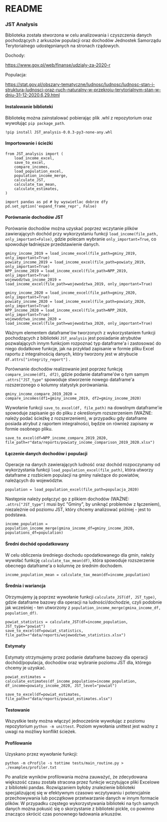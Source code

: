 # README
### JST Analysis
Biblioteka została stworzona w celu analizowania i czyszczenia danych pochodzących z arkuszów populacji oraz dochodów Jednostek Samorządu Terytorialnego udostępnianych na stronach rządowych. 

Dochody:

https://www.gov.pl/web/finanse/udzialy-za-2020-r

Populacja:

https://stat.gov.pl/obszary-tematyczne/ludnosc/ludnosc/ludnosc-stan-i-struktura-ludnosci-oraz-ruch-naturalny-w-przekroju-terytorialnym-stan-w-dniu-31-12-2020,6,29.html

#### Instalowanie biblioteki
Bibliotekę można zainstalować pobierając plik .whl z repozytorium oraz wywołując ```pip package_path```. 
```
!pip install JST_analysis-0.0.3-py3-none-any.whl
```

#### Importowanie i ścieżki
```
from JST_analysis import (
    load_income_excel,
    save_to_excel,
    compare_incomes,
    load_population_excel,
    population_income_merge,
    calculate_JST,
    calculate_tax_mean,
    calculate_estimates,
)

import pandas as pd # by wyswietlac dobrze dfy
pd.set_option('expand_frame_repr', False)
```

#### Porównanie dochodów JST
Porówanie dochodów można uzyskać poprzez wczytanie plików zawierających dochód przy wykorzystaniu funkcji ```load_income(file_path, only_important=False)```, gdzie polecam wybranie ```only_important=True```, co spowoduje ładniejsze przedstawienie danych.

```
gminy_income_2019 = load_income_excel(file_path=gminy_2019, only_important=True)
powiaty_income_2019 = load_income_excel(file_path=powiaty_2019, only_important=True)
NPP_income_2019 = load_income_excel(file_path=NPP_2019, only_important=True)
wojewodztwa_income_2019 = load_income_excel(file_path=wojewodztwa_2019, only_important=True)

gminy_income_2020 = load_income_excel(file_path=gminy_2020, only_important=True)
powiaty_income_2020 = load_income_excel(file_path=powiaty_2020, only_important=True)
NPP_income_2020 = load_income_excel(file_path=NPP_2020, only_important=True)
wojewodztwa_income_2020 = load_income_excel(file_path=wojewodztwa_2020, only_important=True)
```

Ważnym elementem dataframe'ów tworzonych z wykorzystaniem funkcji pochodzących z biblioteki ```JST_analysis``` jest posiadanie atrybutów pozwalających innym funkcjom rozpoznać typ dataframe'a i zastosować do niego dodatkowe funkcje, jak na przykład zapisanie w formie pliku Excel raportu z integralnością danych, który tworzony jest w atrybucie ```df.attrs["integrity_report"]``` .

Porównanie dochodów realizowanie jest poprzez funkcję ```compare_income(df1, df2)```, gdzie podanie dataframe'ów o tym samym ```.attrs["JST_type"``` spowoduje stworzenie nowego dataframe'a rozszerzonego o kolumny statystyk porówaniania.

```
gminy_income_compare_2019_2020 = compare_incomes(df1=gminy_income_2019, df2=gminy_income_2020)
```

Wywołanie funkcji ```save_to_excel(df, file_path)``` na dowolnym dataframe'ie spowoduje zapisanie go do pliku z określonym rozszerzeniem (WAŻNE: należy podać ścieżkę z rozszerzeniem), w przypadku gdy dataframe posiada atrybut z raportem integralności, będzie on również zapisany w formie osobnego pliku.

```
save_to_excel(df=NPP_income_compare_2019_2020, file_path=r"data/reports/powiaty_income_comparison_2019_2020.xlsx")
```

#### Łączenie danych dochodów i populacji
Operacje na danych zawierających ludność oraz dochód rozpoczynamy od wykorzystania funkcji ```load_population_excel(file_path)```, która utworzy dataframe z rozbiciem populacji na gminy należące do powiatów, należących do województw.

```
population = load_population_excel(file_path=populacja_2020)
```

Następnie należy połączyć go z plikiem dochodów (WAŻNE: ```.attrs["JST_type"]``` musi być "Gminy", by uniknąć problemów z łączeniem), niezależnie od poziomu JST, który chcemy analizować później - jest to podstawa.  

```
income_population = population_income_merge(gmina_income_df=gminy_income_2020, populations_df=population)
```

#### Średni dochód opodatkowany
W celu obliczenia średniego dochodu opodatkowanego dla gmin, należy wywołać funkcję ```calculate_tax_mean(df)```, która spowoduje rozszerzenie obecnego dataframe'a o kolumnę ze średnim dochodem.

```
income_population_mean = calculate_tax_mean(df=income_population)
```

#### Średnia i wariancja
Otrzymujemy ją poprzez wywołanie funkcji ```calculate_JST(df, JST_type)```, gdzie dataframe bazowy dla operacji na ludności/dochodzie, czyli podobnie jak wcześniej - ten utworzony z ```population_income_merge(gmina_income_df, population_df)```.

```
powiat_statistics = calculate_JST(df=income_population, JST_type="powiat")
save_to_excel(df=powiat_statistics, file_path=r"data/reports/wojewodztwo_statistics.xlsx")
```

#### Estymaty
Estymaty otrzymujemy przez podanie dataframe bazowy dla operacji dochód/populacja, dochodów oraz wybranie poziomu JST dla, którego chcemy je uzyskać.

```
powiat_estimates = calculate_estimates(df_income_population=income_population, df_income=powiaty_income_2020, JST_level="powiat")

save_to_excel(df=powiat_estimates, file_path=r"data/reports/powiat_estimates.xlsx")
```

#### Testowanie
Wszystkie testy można włączyć jednocześnie wywołując z poziomu repozytorium ```python -m unittest```. Poziom wywołania unittest jest ważny z uwagi na możliwy konflikt ścieżek.

#### Profilowanie
Uzyskano przez wywołanie funkcji:
```
python -m cProfile -s tottime tests/main_routine.py > ./examples/profiler.txt
```

Po analizie wyników profilowania można zauważyć, że zdecydowana większość czasu została stracona przez funkcje wczytujące pliki Excelowe z biblioteki pandas. Rozwiązaniem byłoby znalezienie biblioteki specjalizującej się w efektywnym czasowo wczytywaniu i potencjalnie przechowywania lub początkowe przetwarzanie danych w innym formacie plików. W przypadku częstego wykorzystywania biblioteki na tych samych danych można pokusić się o skorzystanie z biblioteki pickle, co powinno znacząco skrócić czas ponownego ładowania arkuszów. 

